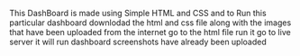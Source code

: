 This DashBoard is made using Simple HTML and CSS and 
to Run this particular dashboard downlodad the html and css file along 
with the images that  have been uploaded from the internet 
go to the html file run it go to live server it will run 
dashboard screenshots have already been uploaded 
